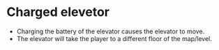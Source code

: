 # Charged elevetor

- Charging the battery of the elevator causes the elevator to move.
- The elevator will take the player to a different floor of the map/level.